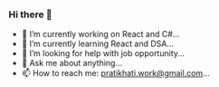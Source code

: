 ### Hi there 👋


- 🔭 I’m currently working on React and C#...
- 🌱 I’m currently learning React and DSA...
- 🤔 I’m looking for help with job opportunity...
- 💬 Ask me about anything...
- 📫 How to reach me: pratikhati.work@gmail.com...

